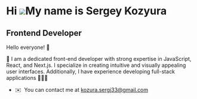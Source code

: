 
Hi ![](https://user-images.githubusercontent.com/18350557/176309783-0785949b-9127-417c-8b55-ab5a4333674e.gif)My name is Sergey Kozyura
======================================================================================================================================

Frontend Developer
-------------------------

Hello everyone! 👋 

👋  I am a dedicated front-end developer with strong expertise in JavaScript, React, and Next.js. I specialize in creating intuitive and visually appealing user interfaces. Additionally, I have experience developing full-stack applications 🚀🚀🚀

* ✉️  You can contact me at [kozura.sergj33@gmail.com](mailto:kozura.sergj33@gmail.com)
